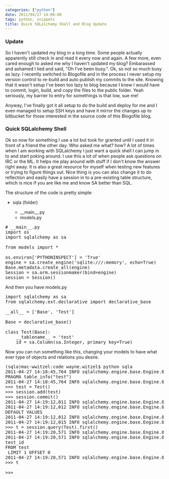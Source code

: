 ```yaml
---
categories: ["python"]
date: 2011/04/27 14:00:00
tags: python, snippets
title: Quick SQLalchemy Shell and Blog Update
---
```


### Update ###
So I haven't updated my blog in a long time. Some people actually apparently still check in and read it every now and again.
A few more, even cared enough to asked me why I haven't updated my blog? Embarassed and ashamed I lied and said,
"Oh I've been busy.". Ok, so not so much busy as lazy. I recently switched to Blogofile and in the process I
never setup my version control to re-build and auto publish my commits to the site. Knowing that it wasn't setup I've been too lazy
to blog because I knew I would have to commit, login, build, and copy the files to the public folder. Yeah seriously, my barrier to
entry for somethings is that low, sue me!

Anyway, I've finally got it all setup to do the build and deploy for me and I even managed to setup SSH keys and have it mirror
the changes up to bitbucket for those interested in the source code of this Blogofile blog.

### Quick SQLalchemy Shell ###
Ok so now for something I use a lot but took for granted until I used it in front of a friend the other day. Who asked me what? how?
A lot of times when I am working with SQLalchemy I just want a quick shell I can jump in to and start poking around.
I use this a lot of when people ask questions on IRC or the ML. It helps me play around with stuff if I don't know the answer right away.
It is also a great resource for myself when testing new features or trying to figure things out. Nice thing is you can also change it to do
reflection and easily have a session in to a pre-existing table structure, which is nice if you are like me and know SA better than SQL.

<p>
The structure of the code is pretty simple:
<ul>
    <li>sqla (folder)</li>
    <ul>
        <li>__main__.py</li>
        <li>models.py</li>
    </ul>
    </li>
</ul>

<pre class="brush: py">
# __main__.py
import os
import sqlalchemy as sa

from models import *

os.environ['PYTHONINSPECT'] = 'True'
engine = sa.create_engine('sqlite:///:memory', echo=True)
Base.metadata.create_all(engine)
Session = sa.orm.sessionmaker(bind=engine)
session = Session()
</pre>    

And then you have models.py
<pre class="brush: py">
import sqlalchemy as sa
from sqlalchemy.ext.declarative import declarative_base

__all__ = ['Base', 'Test']

Base = declarative_base()

class Test(Base):
    __tablename__ = 'test'
    id = sa.Column(sa.Integer, primary_key=True)
</pre>
</p>

<p>
Now you can run something like this, changing your models to have what ever type of objects and relations you desire.
<pre class="brush: bash">
(sqla)mac-wwitzel:code wayne.witzel$ python sqla
2011-04-27 14:18:45,764 INFO sqlalchemy.engine.base.Engine.0x...d410 
PRAGMA table_info("test")
2011-04-27 14:18:45,764 INFO sqlalchemy.engine.base.Engine.0x...d410 ()
>>> test = Test()
>>> session.add(test)
>>> session.commit()
2011-04-27 14:19:12,011 INFO sqlalchemy.engine.base.Engine.0x...d410 BEGIN (implicit)
2011-04-27 14:19:12,012 INFO sqlalchemy.engine.base.Engine.0x...d410 INSERT INTO test 
DEFAULT VALUES
2011-04-27 14:19:12,012 INFO sqlalchemy.engine.base.Engine.0x...d410 ()
2011-04-27 14:19:12,015 INFO sqlalchemy.engine.base.Engine.0x...d410 COMMIT
>>> t = session.query(Test).first()
2011-04-27 14:19:20,571 INFO sqlalchemy.engine.base.Engine.0x...d410 BEGIN (implicit)
2011-04-27 14:19:20,571 INFO sqlalchemy.engine.base.Engine.0x...d410 SELECT test.id AS 
test_id 
FROM test 
 LIMIT 1 OFFSET 0
2011-04-27 14:19:20,571 INFO sqlalchemy.engine.base.Engine.0x...d410 ()
>>> t
<models.Test object at 0x101643890>
>>>
</pre>
</p>
